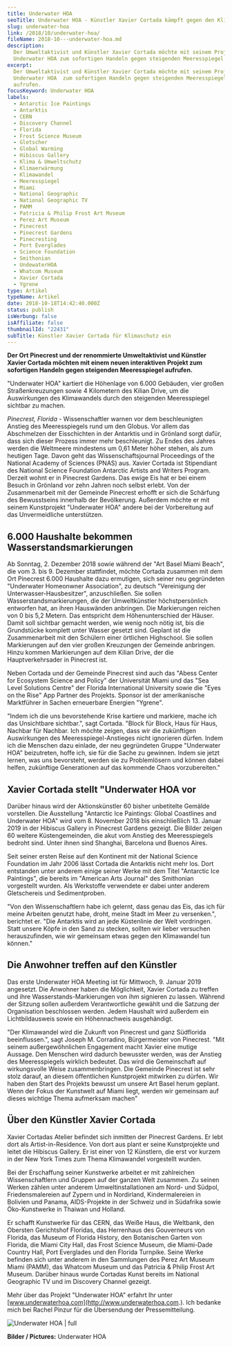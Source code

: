```yaml
---
title: Underwater HOA
seoTitle: Underwater HOA - Künstler Xavier Cortada kämpft gegen den Klimawandel
slug: underwater-hoa
link: /2018/10/underwater-hoa/
fileName: 2018-10---underwater-hoa.md
description:
  Der Umweltaktivist und Künstler Xavier Cortada möchte mit seinem Projekt
  Underwater HOA zum sofortigen Handeln gegen steigenden Meeresspiegel aufrufen.
excerpt:
  Der Umweltaktivist und Künstler Xavier Cortada möchte mit seinem Projekt
  Underwater HOA  zum sofortigen Handeln gegen steigenden Meeresspiegel
  aufrufen.
focusKeyword: Underwater HOA
labels:
  - Antarctic Ice Paintings
  - Antarktis
  - CERN
  - Discovery Channel
  - Florida
  - Frost Science Museum
  - Gletscher
  - Global Warming
  - Hibiscus Gallery
  - Klima & Umweltschutz
  - Klimaerwärmung
  - Klimawandel
  - Meeresspiegel
  - Miami
  - National Geographic
  - National Geographic TV
  - PAMM
  - Patricia & Philip Frost Art Museum
  - Perez Art Museum
  - Pinecrest
  - Pinecrest Gardens
  - Pinecresting
  - Port Everglades
  - Science Foundation
  - Smithonian
  - UndewaterHOA
  - Whatcom Museum
  - Xavier Cortada
  - Ygrene
type: Artikel
typeName: Artikel
date: 2018-10-18T14:42:40.000Z
status: publish
isWerbung: false
isAffiliate: false
thumbnailId: "22431"
subTitle: Künstler Xavier Cortada für Klimaschutz ein
---
```


<strong>Der Ort Pinecrest und der renommierte Umweltaktivist und Künstler Xavier
Cortada möchten mit einem neuen interaktiven Projekt zum sofortigen Handeln
gegen steigenden Meeresspiegel aufrufen.</strong>

"Underwater HOA" kartiert die Höhenlage von 6.000 Gebäuden, vier großen
Straßenkreuzungen sowie 4 Kilometern des Kilian Drive, um die Auswirkungen des
Klimawandels durch den steigenden Meeresspiegel sichtbar zu machen.

<em>Pinecrest, Florida</em> - Wissenschaftler warnen vor dem beschleunigten
Anstieg des Meeresspiegels rund um den Globus. Vor allem das Abschmelzen der
Eisschichten in der Antarktis und in Grönland sorgt dafür, dass sich dieser
Prozess immer mehr beschleunigt. Zu Endes des Jahres werden die Weltmeere
mindestens um 0,61 Meter höher stehen, als zum heutigen Tage. Davon geht das
Wissenschaftsjournal Proceedings of the National Academy of Sciences (PNAS) aus.
Xavier Cortada ist Stipendiant des National Science Foundation Antarctic Artists
and Writers Program. Derzeit wohnt er in Pinecrest Gardens. Das ewige Eis hat er
bei einem Besuch in Grönland vor zehn Jahren noch selbst erlebt. Von der
Zusammenarbeit mit der Gemeinde Pinecrest erhofft er sich die Schärfung des
Bewusstseins innerhalb der Bevölkerung. Außerdem möchte er mit seinem
Kunstprojekt "Underwater HOA" andere bei der Vorbereitung auf das Unvermeidliche
unterstützen.

## 6.000 Haushalte bekommen Wasserstandsmarkierungen

Ab Sonntag, 2. Dezember 2018 sowie während der "Art Basel Miami Beach", die
vom 3. bis 9. Dezember stattfindet, möchte Cortada zusammen mit dem Ort
Pinecrest 6.000 Haushalte dazu ermutigen, sich seiner neu gegründeten
"Underwater Homeonwner Association", zu deutsch "Vereinigung der
Unterwasser-Hausbesitzer", anzuschließen. Sie sollen Wasserstandsmarkierungen,
die der Umweltkünstler höchstpersönlich entworfen hat, an ihren Hauswänden
anbringen. Die Markierungen reichen von 0 bis 5,2 Metern. Das entspricht dem
Höhenunterschied der Häuser. Damit soll sichtbar gemacht werden, wie wenig noch
nötig ist, bis die Grundstücke komplett unter Wasser gesetzt sind. Geplant ist
die Zusammenarbeit mit den Schülern einer örtlichen Highschool. Sie sollen
Markierungen auf den vier großen Kreuzungen der Gemeinde anbringen. Hinzu kommen
Markierungen auf dem Kilian Drive, der die Hauptverkehrsader in Pinecrest ist.

Neben Cortada und der Gemeinde Pinecrest sind auch das "Abess Center for
Ecosystem Science and Policy" der Universität Miami und das "Sea Level Solutions
Centre" der Florida International University sowie die "Eyes on the Rise" App
Partner des Projekts. Sponsor ist der amerikanische Marktführer in Sachen
erneuerbare Energien "Ygrene".

"Indem ich die uns bevorstehende Krise kartiere und markiere, mache ich das
Unsichtbare sichtbar.", sagt Cortada. "Block für Block, Haus für Haus, Nachbar
für Nachbar. Ich möchte zeigen, dass wir die zukünftigen Auswirkungen des
Meeresspiegel-Anstieges nicht ignorieren dürfen. Indem ich die Menschen dazu
einlade, der neu gegründeten Gruppe "Underwater HOA" beizutreten, hoffe ich, sie
für die Sache zu gewinnen. Indem sie jetzt lernen, was uns bevorsteht, werden
sie zu Problemlösern und können dabei helfen, zukünftige Generationen auf das
kommende Chaos vorzubereiten."

## Xavier Cortada stellt "Underwater HOA vor

Darüber hinaus wird der Aktionskünstler 60 bisher unbetitelte Gemälde
vorstellen. Die Ausstellung "Antarctic Ice Paintings: Global Coastlines and
Underwater HOA" wird vom 8. November 2018 bis einschließlich 13. Januar 2019 in
der Hibiscus Gallery in Pinecrest Gardens gezeigt. Die Bilder zeigen 60 weitere
Küstengemeinden, die akut vom Anstieg des Meeresspiegels bedroht sind. Unter
ihnen sind Shanghai, Barcelona und Buenos Aires.

Seit seiner ersten Reise auf den Kontinent mit der National Science Foundation
im Jahr 2006 lässt Cortada die Antarktis nicht mehr los. Dort entstanden unter
anderem einige seiner Werke mit dem Titel "Antarctic Ice Paintings", die bereits
im "American Arts Journal" des Smithonian vorgestellt wurden. Als Werkstoffe
verwendete er dabei unter anderem Gletschereis und Sedimentproben.

"Von den Wissenschaftlern habe ich gelernt, dass genau das Eis, das ich für
meine Arbeiten genutzt habe, droht, meine Stadt im Meer zu versenken.",
berichtet er. "Die Antarktis wird an jede Küstenlinie der Welt vordringen. Statt
unsere Köpfe in den Sand zu stecken, sollten wir lieber versuchen
herauszufinden, wie wir gemeinsam etwas gegen den Klimawandel tun können."

## Die Anwohner treffen auf den Künstler

Das erste Underwater HOA Meeting ist für Mittwoch, 9. Januar 2019 angesetzt. Die
Anwohner haben die Möglichkeit, Xavier Cortada zu treffen und ihre
Wasserstands-Markierungen von ihm signieren zu lassen. Während der Sitzung
sollen außerdem Verantwortliche gewählt und die Satzung der Organisation
beschlossen werden. Jedem Haushalt wird außerdem ein Lichtbildausweis sowie ein
Höhennachweis ausgehändigt.

"Der Klimawandel wird die Zukunft von Pinecrest und ganz Südflorida
beeinflussen.", sagt Joseph M. Corradino, Bürgermeister von Pinecrest. "Mit
seinem außergewöhnlichen Engagement macht Xavier eine mutige Aussage. Den
Menschen wird dadurch bewusster werden, was der Anstieg des Meeresspiegels
wirklich bedeutet. Das wird die Gemeinschaft auf wirkungsvolle Weise
zusammenbringen. Die Gemeinde Pinecrest ist sehr stolz darauf, an diesem
öffentlichen Kunstprojekt mitwirken zu dürfen. Wir haben den Start des Projekts
bewusst um unsere Art Basel herum geplant. Wenn der Fokus der Kunstwelt auf
Miami liegt, werden wir gemeinsam auf dieses wichtige Thema aufmerksam machen"

## Über den Künstler Xavier Cortada

Xavier Cortadas Atelier befindet sich inmitten der Pinecrest Gardens. Er lebt
dort als Artist-in-Residence. Von dort aus plant er seine Kunstprojekte und
leitet die Hibiscus Gallery. Er ist einer von 12 Künstlern, die erst vor kurzem
in der New York Times zum Thema Klimawandel vorgestellt wurden.

Bei der Erschaffung seiner Kunstwerke arbeitet er mit zahlreichen
Wissenschaftlern und Gruppen auf der ganzen Welt zusammen. Zu seinen Werken
zählen unter anderem Umweltinstallationen am Nord- und Südpol, Friedensmalereien
auf Zypern und in Nordirland, Kindermalereien in Bolivien und Panama,
AIDS-Projekte in der Schweiz und in Südafrika sowie Öko-Kunstwerke in Thaiwan
und Holland.

Er schafft Kunstwerke für das CERN, das Weiße Haus, die Weltbank, den Obersten
Gerichtshof Floridas, das Herrenhaus des Gouverneurs von Florida, das Museum of
Florida History, den Botanischen Garten von Florida, die Miami City Hall, das
Frost Science Museum, die Miami-Dade Country Hall, Port Everglades und den
Florida Turnpike. Seine Werke befinden sich unter anderem in den Sammlungen des
Perez Art Museum Miami (PAMM), das Whatcom Museum und das Patricia &amp; Philip
Frost Art Museum. Darüber hinaus wurde Cortadas Kunst bereits im National
Geographic TV und im Discovery Channel gezeigt.

Mehr über das Projekt "Underwater HOA" erfahrt Ihr unter
[www.underwaterhoa.com](http://www.underwaterhoa.com.). Ich bedanke mich bei
Rachel Pinzur für die Übersendung der Pressemitteilung.

![Underwater HOA | full](http://cardamonchai.com/wp-content/uploads/2018/10/ShowImage-960x355.jpeg)

<strong>Bilder / Pictures:</strong> Underwater HOA
